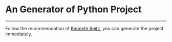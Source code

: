 # An Generator of Python Project
------

Follow the recommendation of [Kenneth Reitz](http://docs.python-guide.org/en/latest/writing/structure/), you can generate the project immediately.
